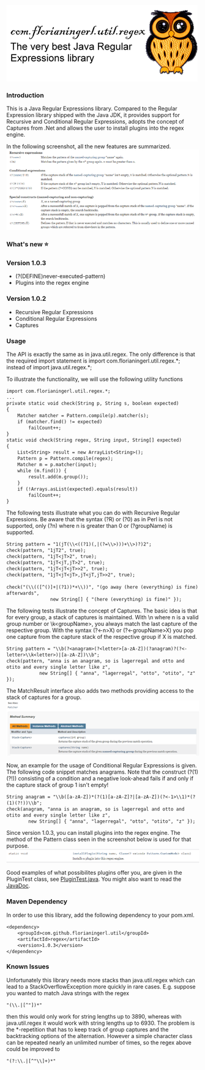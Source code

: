 ![com.github.florianingerl.util.regex](media/logo.png)

### Introduction
This is a Java Regular Expressions library. Compared to the Regular Expression library shipped with the Java JDK, it provides support for Recursive and Conditional Regular Expressions, adopts the concept of Captures from .Net and allows the user to install plugins into the regex engine.

In the following screenshot, all the new features are summarized.
![com.github.florianingerl.util.regex.newfeatures](media/newfeatures.png)


### What's new :star:

### Version 1.0.3
- (?(DEFINE)never-executed-pattern)
- Plugins into the regex engine

### Version 1.0.2
- Recursive Regular Expressions
- Conditional Regular Expressions
- Captures

### Usage
The API is exactly the same as in java.util.regex. The only difference is that the required import statement is import com.florianingerl.util.regex.\*; instead of import java.util.regex.\*;

To illustrate the functionality, we will use the following utility functions
```
import com.florianingerl.util.regex.*;
...
private static void check(String p, String s, boolean expected) 
{
	Matcher matcher = Pattern.compile(p).matcher(s);
	if (matcher.find() != expected)
		failCount++;
}
static void check(String regex, String input, String[] expected) 
{
	List<String> result = new ArrayList<String>();
	Pattern p = Pattern.compile(regex);
	Matcher m = p.matcher(input);
	while (m.find()) {
		result.add(m.group());
	}
	if (!Arrays.asList(expected).equals(result))
		failCount++;
}
```
The following tests illustrate what you can do with Recursive Regular Expressions. Be aware that the syntax (?R) or (?0) as in Perl is not supported, only (?n) where n is greater than 0 or (?groupName) is supported.
```
String pattern = "1(jT(\\<((?1)(,|(?=\\>)))+\\>)?)2";
check(pattern, "1jT2", true);
check(pattern, "1jT<jT>2", true);
check(pattern, "1jT<jT,jT>2", true);
check(pattern, "1jT<jT<jT>>2", true);
check(pattern, "1jT<jT<jT>,jT<jT,jT>>2", true);

check("(\\(([^()]+|(?1))*+\\))", "(go away (here (everything) is fine) afterwards",
				new String[] { "(here (everything) is fine)" });
```
The following tests illustrate the concept of Captures. The basic idea is that for every group, a stack of captures is maintained. With \n where n is a valid group number or \k\<groupName\>, you always match the last capture of the respective group. With the syntax (?<-n>X) or (?<-groupName>X) you pop one capture from the capture stack of the respective group if X is matched. 

```
String pattern = "\\b(?<anagram>(?<letter>[a-zA-Z])(?anagram)?(?<-letter>\\k<letter>)|[a-zA-Z])\\b";
check(pattern, "anna is an anagram, so is lagerregal and otto and otito and every single letter like z",
			new String[] { "anna", "lagerregal", "otto", "otito", "z" });
```
The MatchResult interface also adds two methods providing access to the stack of captures for a group.
![com.florianingerl.util.regex.captures](media/captures.png)


Now, an example for the usage of Conditional Regular Expressions is given. The following code snippet matches anagrams. Note that the construct (?(1)(?!)) consisting of a condition and a negative look-ahead fails if and only if the capture stack of group 1 isn't empty!
```
String anagram = "\\b([a-zA-Z])*(?(1)[a-zA-Z]?|[a-zA-Z])(?<-1>\\1)*(?(1)(?!))\\b";
check(anagram, "anna is an anagram, so is lagerregal and otto and otito and every single letter like z",
		new String[] { "anna", "lagerregal", "otto", "otito", "z" });
```


Since version 1.0.3, you can install plugins into the regex engine. The method of the Pattern class seen in the screenshot below is used for that purpose.
![com.florianingerl.util.regex.plugins](media/plugins.png)

Good examples of what possibilites plugins offer you, are given in the PluginTest class, see [PluginTest.java](regex/src/test/java/com/florianingerl/util/regex/tests/PluginTest.java). You might also want to read the [JavaDoc](https://florianingerl.github.io/com.florianingerl.util.regex/).


### Maven Dependency
In order to use this library, add the following dependency to your pom.xml.
```
<dependency>
	<groupId>com.github.florianingerl.util</groupId>
	<artifactId>regex</artifactId>
	<version>1.0.3</version>
</dependency>
```

### Known Issues
Unfortunately this library needs more stacks than java.util.regex which can lead to a StackOverflowException more quickly in rare cases.
E.g. suppose you wanted to match Java strings with the regex 
```
"(\\.|[^"])*"
```
then this would only work for string lengths up to 3890, whereas with java.util.regex it would work with string lengths up to 6930. The problem is the
*-repetition that has to keep track of group captures and the backtracking options of the alternation. However a simple character class can be repeated nearly an unlimited number of times,
so the regex above could be improved to
```
"(?:\\.|[^"\\]+)*"
```
